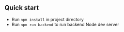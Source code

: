 Quick start
-----------

- Run `npm install` in project directory
- Run `npm run backend` to run backend Node dev server
